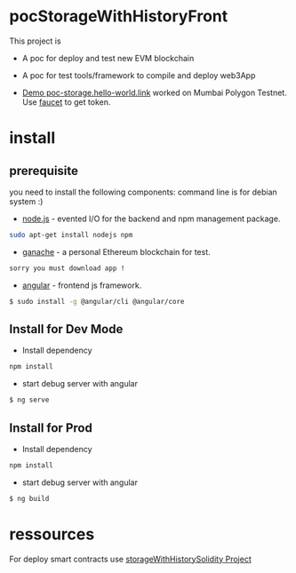 # pocStorageWithHistoryFront

This project is

* A poc for deploy and test new EVM blockchain

* A poc for test tools/framework to compile and deploy web3App

* [Demo poc-storage.hello-world.link](https://poc-storage.hello-world.link) worked on Mumbai Polygon Testnet. Use [faucet](https://faucet.polygon.technology/) to get token.

# install

## prerequisite

you need to install the following components:
command line is for debian system :)

* [node.js](https://nodejs.org/en/) - evented I/O for the backend and npm management package.
```sh
sudo apt-get install nodejs npm
```
* [ganache](https://www.trufflesuite.com/ganache) - a personal Ethereum blockchain for test.
```sh
sorry you must download app !
```
* [angular](https://angular.io/) - frontend js framework.
```sh
$ sudo install -g @angular/cli @angular/core
```

## Install for Dev Mode

* Install dependency
```sh
npm install
```

* start debug server with angular
```sh
$ ng serve
```

## Install for Prod

* Install dependency
```sh
npm install
```

* start debug server with angular
```sh
$ ng build
```


# ressources

For deploy smart contracts use [storageWithHistorySolidity Project](https://github.com/thierryTrolle/storage-with-history-solidity)